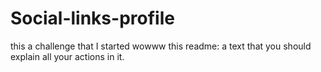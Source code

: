 # Social-links-profile
this a challenge that I started 
wowww this readme: a text that you should explain all your actions in it.

